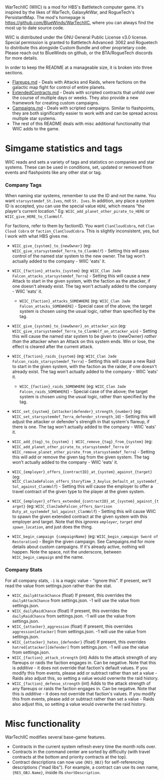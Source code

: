 WarTechIIC (WIIC) is a mod for HBS's Battletech computer game. It's inspired by the likes of WarTech, GalaxyAtWar, and RogueTech's PersistantMap. The mod's homepage is https://github.com/BlueWinds/WarTechIIC, where you can always find the most up to date source code.

WIIC is distributed under the GNU General Public License v3.0 license. Special permission is granted to Battletech Advanced: 3062 and Roguetech to distribute this alongside Custom Bundle and other proprietary code. Please reach out to BlueWinds on github, or the BTA/RogueTech discords for more details.

In order to keep the README at a manageable size, it is broken into three sections.
  - [Flareups.md](./Flareups.md) - Deals with Attacks and Raids, where factions on the galactic map fight for control of entire planets.
  - [ExtendedContracts.md](./ExtendedContracts.md) - Deals with scripted contracts that unfold over the course of multiple days or weeks. They also provide a new framework for creating custom campaigns.
  - [Campaigns.md](./Campaigns.md) - Deals with scripted campaigns. Similar to flashpoints, they are both significantly easier to work with and can be spread across multiple star systems.
  - The rest of this README deals with misc additional functionality that WIIC adds to the game.

# Simgame statistics and tags
WIIC reads and sets a variety of tags and statistics on companies and star systems. These can be used in conditions, set, updated or removed from events and flashpoints like any other stat or tag.

### Company Tags
When naming star systems, remember to use the ID and not the name. You want `starsystemdef_St.Ives`, not `St. Ives`. In addition, any place a system ID is accepted, you can use the special value `HERE`, which means "the player's current location." Eg: `WIIC_add_planet_other_pirate_to_HERE` or `WIIC_give_HERE_to_ClanWolf`.

For factions, refer to them by factionID. You want `ClanCloudCobra`, not `Clan Cloud Cobra` or `faction_ClanCloudCobra`. This is slightly inconsistent, yes, but I work with what HBS gives me.

  * `WIIC_give_{system}_to_{newOwner}` (eg: `WIIC_give_starsystemdef_Terra_to_ClanWolf`) - Setting this will pass control of the named star system to the new owner. The tag won't actually added to the company - WIIC 'eats' it.
  * `WIIC_{faction}_attacks_{system}` (eg: `WIIC_Clan Jade Falcon_attacks_starsystemdef_Terra`) - Setting this will cause a new Attack to start in the given system, with the faction as the attacker, if one doesn't already exist. The tag won't actually added to the company - WIIC 'eats' it.
    * `WIIC_{faction}_attacks_SOMEWHERE` (eg: `WIIC_Clan Jade Falcon_attacks_SOMEWHERE`) - Special case of the above; the target system is chosen using the usual logic, rather than specified by the tag.
  * `WIIC_give_{system}_to_{newOwner}_on_attacker_win` (eg:  `WIIC_give_starsystemdef_Terra_to_ClanWolf_on_attacker_win`) - Setting this will cause the named star system to be given to {newOwner} *rather than* the attacker when an Attack on this system ends. Win or lose, the effect is cleared after the current attack.
  * `WIIC_{faction}_raids_{system}` (eg: `WIIC_Clan Jade Falcon_raids_starsystemdef_Terra`) - Setting this will cause a new Raid to start in the given system, with the faction as the raider, if one doesn't already exist. The tag won't actually added to the company - WIIC 'eats' it.
    * `WIIC_{faction}_raids_SOMEWHERE` (eg: `WIIC_Clan Jade Falcon_raids_SOMEWHERE`) - Special case of the above; the target system is chosen using the usual logic, rather than specified by the tag.
  * `WIIC_set_{system}_{attacker|defender}_strength_{number}` (eg: `WIIC_set_starsystemdef_Terra_defender_strength_10`) - Setting this will adjust the attacker or defender's strength in that system's flareup, if there is one. The tag won't actually added to the company - WIIC 'eats' it.
  * `WIIC_add_{tag}_to_{system} | WIIC_remove_{tag}_from_{system}` (eg: `WIIC_add_planet_other_pirate_to_starsystemdef_Terra` or `WIIC_remove_planet_other_pirate_from_starsystemdef_Terra`) - Setting this will add or remove the given tag from the given system. The tag won't actually added to the company - WIIC 'eats' it.
  * `WIIC_{employer}_offers_{contractID}_at_{system}_against_{target}` (eg: `WIIC_ClanJadeFalcon_offers_StoryTime_3_Axylus_Default_at_systemdef_Sol_against_ClanWolf`) - Setting this will cause the employer to offer a travel contract of the given type to the player at the given system.
  * `WIIC_{employer}_offers_extended_{contractID}_at_{system}_against_{target}` (eg: `WIIC_ClanJadeFalcon_offers_Garrison Duty_at_systemdef_Sol_against_ClanWolf`) - Setting this will cause WIIC to spawn the given extended contract at the given system with this employer and target. Note that this *ignores `employer`, `target` and `spawn_location`*, and just does the thing.
  
  * `WIIC_begin_campaign {campaignName}` (eg: `WIIC_begin_campaign Sword of Restoration`) - Begin the given campaign. See Campaigns.md for more details about custom campaigns. If it's already active, nothing will happen. Note the space, not the underscore, between `WIIC_begin_campaign` and the name.

### Company Stats
For all company stats, `-1` is a magic value - "ignore this". If present, we'll read the value from settings.json rather than the stat.

  * `WIIC_dailyAttackChance` (float) If present, this overrides the `dailyAttackChance` from settings.json. -1 will use the value from settings.json.
  * `WIIC_dailyRaidChance` (float) If present, this overrides the `dailyRaidChance` from settings.json. -1 will use the value from settings.json.
  * `WIIC_{attacker}_aggression` (float) If present, this overrides `aggression[attacker]` from settings.json. -1 will use the value from settings.json.
  * `WIIC_{attacker}_hates_{defender}` (float) If present, this overrides `hatred[attacker][defender]` from settings.json. -1 will use the value from settings.json.
  * `WIIC_{faction}_attack_strength` (int) Adds to the attack strength of any flareups or raids the faction engages in. Can be negative. Note that this is *additive* - it does not override that faction's default values. If you modify this from events, please add or subtract rather than set a value - Raids also adjust this, so setting a value would overwrite the raid history.
  * `WIIC_{faction}_defense_strength` (int) Adds to the attack strength of any flareups or raids the faction engages in. Can be negative. Note that this is *additive* - it does not override that faction's values. If you modify this from events, please add or subtract rather than set a value - Raids also adjust this, so setting a value would overwrite the raid history.

# Misc functionality
WarTechIIC modifies several base-game features.
  * Contracts in the current system refresh every time the month rolls over.
  * Contracts in the command center are sorted by difficulty (with travel contracts at the bottom and priority contracts at the top).
  * Contract descriptions can now use `{RES_OBJ}` for self-referencing descriptions ("mad libs"). For example, a contract can use its own name, `{RES_OBJ.Name}`, inside its `shortDescription`.
